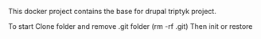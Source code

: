 This docker project contains the base for drupal triptyk project.

To start Clone folder and remove .git folder (rm -rf .git)
Then init or restore
